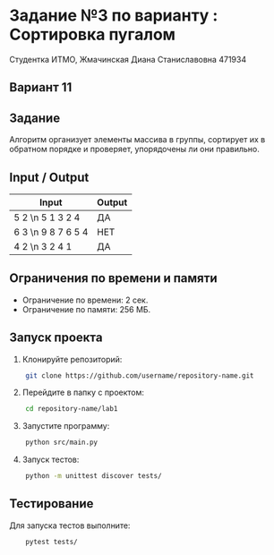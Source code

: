 # Задание №3 по варианту : Сортировка пугалом
Студентка ИТМО,  Жмачинская Диана Станиславовна 471934

## Вариант 11

## Задание
Алгоритм организует элементы массива в группы, сортирует их в обратном порядке и проверяет, упорядочены ли они правильно.

## Input / Output

| Input    | Output |
|----------|--------|
| 5 2 \n 5 1 3 2 4 | ДА |
| 6 3 \n 9 8 7 6 5 4 | НЕТ |
| 4 2 \n 3 2 4 1 | ДА |

## Ограничения по времени и памяти

- Ограничение по времени: 2 сек.
- Ограничение по памяти: 256 МБ.

## Запуск проекта

1. Клонируйте репозиторий:
```bash
    git clone https://github.com/username/repository-name.git
```
2. Перейдите в папку с проектом:
```bash
    cd repository-name/lab1
```
3. Запустите программу:
```bash
    python src/main.py
```
4. Запуск тестов:
```bash
    python -m unittest discover tests/
```
## Тестирование
Для запуска тестов выполните:
```bash
    pytest tests/
```
